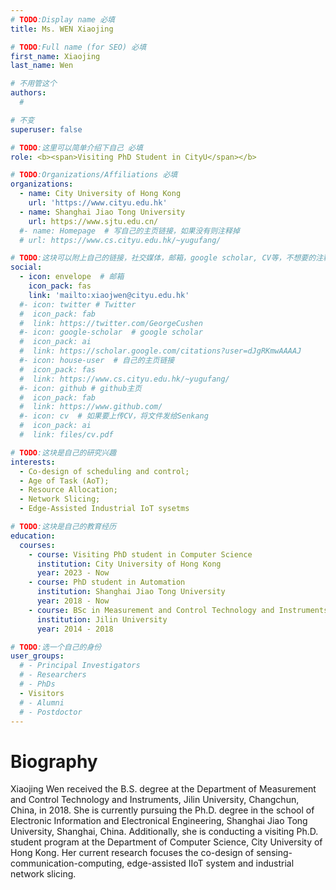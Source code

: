 ```yaml
---
# TODO:Display name 必填
title: Ms. WEN Xiaojing  

# TODO:Full name (for SEO) 必填
first_name: Xiaojing 
last_name: Wen

# 不用管这个
authors:
  # 

# 不变
superuser: false

# TODO:这里可以简单介绍下自己 必填
role: <b><span>Visiting PhD Student in CityU</span></b>

# TODO:Organizations/Affiliations 必填
organizations:
  - name: City University of Hong Kong 
    url: 'https://www.cityu.edu.hk'
  - name: Shanghai Jiao Tong University
    url: https://www.sjtu.edu.cn/
  #- name: Homepage  # 写自己的主页链接，如果没有则注释掉
  # url: https://www.cs.cityu.edu.hk/~yugufang/

# TODO:这块可以附上自己的链接，社交媒体，邮箱，google scholar, CV等，不想要的注释掉即可
social:
  - icon: envelope  # 邮箱
    icon_pack: fas
    link: 'mailto:xiaojwen@cityu.edu.hk'
  #- icon: twitter # Twitter
  #  icon_pack: fab  
  #  link: https://twitter.com/GeorgeCushen
  #- icon: google-scholar  # google scholar
  #  icon_pack: ai
  #  link: https://scholar.google.com/citations?user=dJgRKmwAAAAJ
  #- icon: house-user  # 自己的主页链接
  #  icon_pack: fas
  #  link: https://www.cs.cityu.edu.hk/~yugufang/
  #- icon: github # github主页
  #  icon_pack: fab   
  #  link: https://www.github.com/
  #- icon: cv  # 如果要上传CV，将文件发给Senkang
  #  icon_pack: ai
  #  link: files/cv.pdf

# TODO:这块是自己的研究兴趣
interests:
  - Co-design of scheduling and control;
  - Age of Task (AoT);
  - Resource Allocation;
  - Network Slicing;
  - Edge-Assisted Industrial IoT sysetms

# TODO:这块是自己的教育经历
education:
  courses:
    - course: Visiting PhD student in Computer Science
      institution: City University of Hong Kong
      year: 2023 - Now
    - course: PhD student in Automation
      institution: Shanghai Jiao Tong University
      year: 2018 - Now
    - course: BSc in Measurement and Control Technology and Instruments
      institution: Jilin University
      year: 2014 - 2018

# TODO:选一个自己的身份
user_groups:
  # - Principal Investigators
  # - Researchers
  # - PhDs
  - Visitors
  # - Alumni
  # - Postdoctor
---
```

<!-- TODO:写自己的Biography -->
# Biography
<!-- <p style="text-align:justify">  -->
Xiaojing Wen received the B.S. degree at the Department of Measurement and Control Technology and Instruments, Jilin University, Changchun, China, in 2018. She is currently pursuing the Ph.D. degree in the school of Electronic Information and Electronical Engineering, Shanghai Jiao Tong University, Shanghai, China. Additionally, she is conducting a visiting Ph.D. student program at the Department of Computer Science, City University of Hong Kong. Her current research focuses the co-design of sensing-communication-computing, edge-assisted IIoT system and industrial network slicing. 



